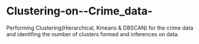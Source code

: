 # Clustering-on--Crime_data-
Performing Clustering(Hierarchical, Kmeans &amp; DBSCAN) for the crime data and identifing the number of clusters formed and  inferences on data.

